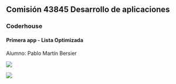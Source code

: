 ## Comisión 43845 Desarrollo de aplicaciones

### Coderhouse

#### Primera app - Lista Optimizada

Alumno: Pablo Martín Bersier

![](https://abrojodigital.github.io/Coderhouse-calendarevents/assets/pantalla1.png)

![](https://abrojodigital.github.io/Coderhouse-calendarevents/assets/pantalla2.png)
